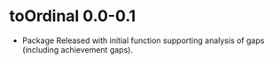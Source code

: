 # toOrdinal 0.0-0.1

* Package Released with initial function supporting analysis of gaps (including achievement gaps).
